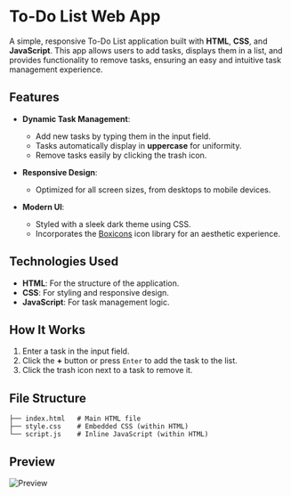 
# To-Do List Web App

A simple, responsive To-Do List application built with **HTML**, **CSS**, and **JavaScript**. This app allows users to add tasks, displays them in a list, and provides functionality to remove tasks, ensuring an easy and intuitive task management experience.

## Features

- **Dynamic Task Management**: 
  - Add new tasks by typing them in the input field.
  - Tasks automatically display in **uppercase** for uniformity.
  - Remove tasks easily by clicking the trash icon.

- **Responsive Design**: 
  - Optimized for all screen sizes, from desktops to mobile devices.

- **Modern UI**: 
  - Styled with a sleek dark theme using CSS.
  - Incorporates the [Boxicons](https://boxicons.com/) icon library for an aesthetic experience.

## Technologies Used

- **HTML**: For the structure of the application.
- **CSS**: For styling and responsive design.
- **JavaScript**: For task management logic.

## How It Works

1. Enter a task in the input field.
2. Click the **+** button or press `Enter` to add the task to the list.
3. Click the trash icon next to a task to remove it.

## File Structure

```
├── index.html   # Main HTML file
├── style.css    # Embedded CSS (within HTML)
└── script.js    # Inline JavaScript (within HTML)
```

## Preview

![Preview](https://via.placeholder.com/800x400?text=To-Do+List+Preview)

